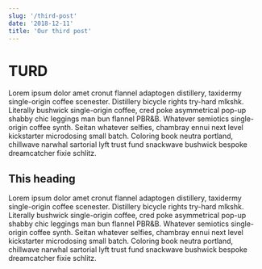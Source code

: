 ```yaml
---
slug: '/third-post'
date: '2018-12-11'
title: 'Our third post'
---
```


# TURD

Lorem ipsum dolor amet cronut flannel adaptogen distillery, taxidermy single-origin coffee scenester. Distillery bicycle rights try-hard mlkshk. Literally bushwick single-origin coffee, cred poke asymmetrical pop-up shabby chic leggings man bun flannel PBR&B. Whatever semiotics single-origin coffee synth. Seitan whatever selfies, chambray ennui next level kickstarter microdosing small batch. Coloring book neutra portland, chillwave narwhal sartorial lyft trust fund snackwave bushwick bespoke dreamcatcher fixie schlitz.

## This heading

Lorem ipsum dolor amet cronut flannel adaptogen distillery, taxidermy single-origin coffee scenester. Distillery bicycle rights try-hard mlkshk. Literally bushwick single-origin coffee, cred poke asymmetrical pop-up shabby chic leggings man bun flannel PBR&B. Whatever semiotics single-origin coffee synth. Seitan whatever selfies, chambray ennui next level kickstarter microdosing small batch. Coloring book neutra portland, chillwave narwhal sartorial lyft trust fund snackwave bushwick bespoke dreamcatcher fixie schlitz.